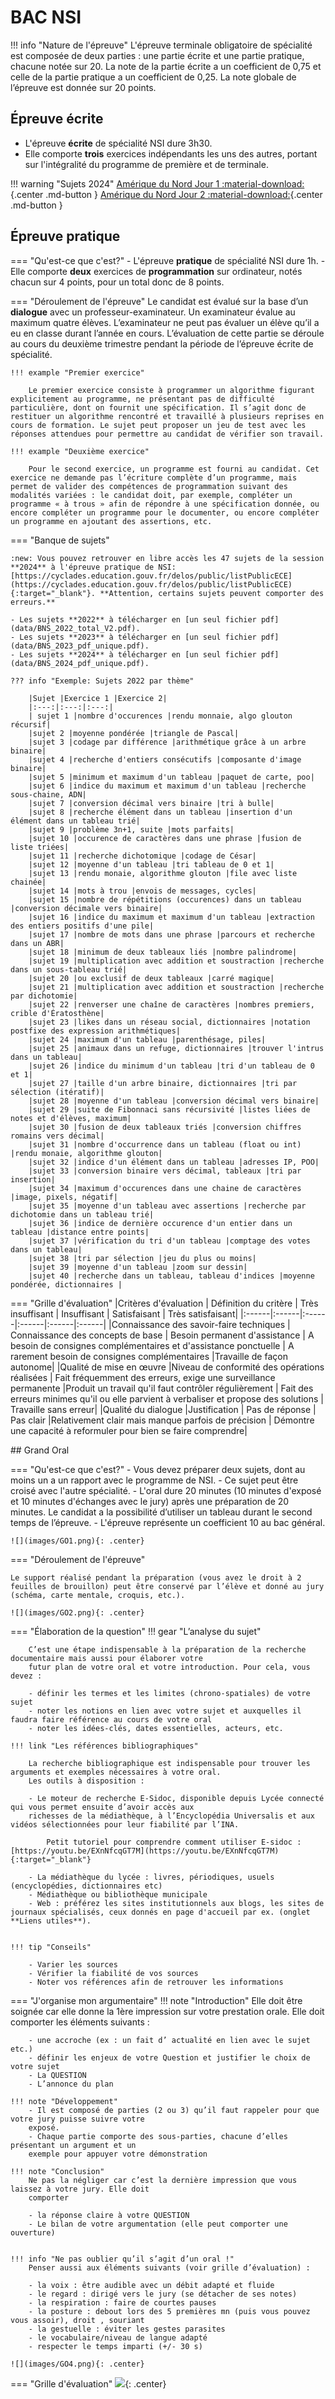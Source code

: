 # BAC NSI

!!! info "Nature de l'épreuve"
    L'épreuve terminale obligatoire de spécialité est composée de deux parties : une partie écrite et une partie
    pratique, chacune notée sur 20. La note de la partie écrite a un coefficient de 0,75 et celle de la partie pratique
    a un coefficient de 0,25. La note globale de l’épreuve est donnée sur 20 points.



## Épreuve écrite

- L'épreuve **écrite** de spécialité NSI dure 3h30.
- Elle comporte **trois** exercices indépendants les uns des autres, portant sur l'intégralité du programme de première et de terminale.

!!! warning "Sujets 2024"
    <span class='centre'>
    [Amérique du Nord Jour 1 :material-download:](data/24_Am_Nord_J1.pdf){.center .md-button }
    [Amérique du Nord Jour 2 :material-download:](data/24_Am_Nord_J2.pdf){.center .md-button }
    </span>



## Épreuve pratique

=== "Qu'est-ce que c'est?"
    - L'épreuve **pratique** de spécialité NSI dure 1h.
    - Elle comporte **deux** exercices de **programmation** sur ordinateur, notés chacun sur 4 points, pour un total donc de 8 points.


=== "Déroulement de l'épreuve"
    Le candidat est évalué sur la base d’un **dialogue** avec un professeur-examinateur. Un examinateur évalue au maximum quatre élèves. L’examinateur ne peut pas évaluer un élève qu’il a eu en classe durant l’année en cours. L’évaluation de cette partie se déroule au cours du deuxième trimestre pendant la période de l’épreuve écrite de spécialité.

    !!! example "Premier exercice"

        Le premier exercice consiste à programmer un algorithme figurant explicitement au programme, ne présentant pas de difficulté particulière, dont on fournit une spécification. Il s’agit donc de restituer un algorithme rencontré et travaillé à plusieurs reprises en cours de formation. Le sujet peut proposer un jeu de test avec les réponses attendues pour permettre au candidat de vérifier son travail.

    !!! example "Deuxième exercice"

        Pour le second exercice, un programme est fourni au candidat. Cet exercice ne demande pas l’écriture complète d’un programme, mais permet de valider des compétences de programmation suivant des modalités variées : le candidat doit, par exemple, compléter un programme « à trous » afin de répondre à une spécification donnée, ou encore compléter un programme pour le documenter, ou encore compléter un programme en ajoutant des assertions, etc.

=== "Banque de sujets"
    
    :new: Vous pouvez retrouver en libre accès les 47 sujets de la session **2024** à l'épreuve pratique de NSI: [https://cyclades.education.gouv.fr/delos/public/listPublicECE](https://cyclades.education.gouv.fr/delos/public/listPublicECE){:target="_blank"}. **Attention, certains sujets peuvent comporter des erreurs.**

    - Les sujets **2022** à télécharger en [un seul fichier pdf](data/BNS_2022_total_V2.pdf).
    - Les sujets **2023** à télécharger en [un seul fichier pdf](data/BNS_2023_pdf_unique.pdf).
    - Les sujets **2024** à télécharger en [un seul fichier pdf](data/BNS_2024_pdf_unique.pdf).

    ??? info "Exemple: Sujets 2022 par thème"

        |Sujet |Exercice 1 |Exercice 2|
        |:---:|:---:|:---:|
        | sujet 1 |nombre d'occurences |rendu monnaie, algo glouton récursif|
        |sujet 2 |moyenne pondérée |triangle de Pascal|
        |sujet 3 |codage par différence |arithmétique grâce à un arbre binaire|
        |sujet 4 |recherche d'entiers consécutifs |composante d'image binaire|
        |sujet 5 |minimum et maximum d'un tableau |paquet de carte, poo|
        |sujet 6 |indice du maximum et maximum d'un tableau |recherche sous-chaine, ADN|
        |sujet 7 |conversion décimal vers binaire |tri à bulle|
        |sujet 8 |recherche élément dans un tableau |insertion d'un élément dans un tableau trié|
        |sujet 9 |problème 3n+1, suite |mots parfaits|
        |sujet 10 |occurence de caractères dans une phrase |fusion de liste triées|
        |sujet 11 |recherche dichotomique |codage de César|
        |sujet 12 |moyenne d'un tableau |tri tableau de 0 et 1|
        |sujet 13 |rendu monaie, algorithme glouton |file avec liste chainée|
        |sujet 14 |mots à trou |envois de messages, cycles|
        |sujet 15 |nombre de répétitions (occurences) dans un tableau |conversion décimale vers binaire|
        |sujet 16 |indice du maximum et maximum d'un tableau |extraction des entiers positifs d'une pile|
        |sujet 17 |nombre de mots dans une phrase |parcours et recherche dans un ABR|
        |sujet 18 |minimum de deux tableaux liés |nombre palindrome|
        |sujet 19 |multiplication avec addition et soustraction |recherche dans un sous-tableau trié|
        |sujet 20 |ou exclusif de deux tableaux |carré magique|
        |sujet 21 |multiplication avec addition et soustraction |recherche par dichotomie|
        |sujet 22 |renverser une chaîne de caractères |nombres premiers, crible d'Ératosthène|
        |sujet 23 |likes dans un réseau social, dictionnaires |notation postfixe des expression arithmétiques|
        |sujet 24 |maximum d'un tableau |parenthésage, piles|
        |sujet 25 |animaux dans un refuge, dictionnaires |trouver l'intrus dans un tableau|
        |sujet 26 |indice du minimum d'un tableau |tri d'un tableau de 0 et 1|
        |sujet 27 |taille d'un arbre binaire, dictionnaires |tri par sélection (itératif)|
        |sujet 28 |moyenne d'un tableau |conversion décimal vers binaire|
        |sujet 29 |suite de Fibonnaci sans récursivité |listes liées de notes et d'élèves, maximum|
        |sujet 30 |fusion de deux tableaux triés |conversion chiffres romains vers décimal|
        |sujet 31 |nombre d'occurrence dans un tableau (float ou int) |rendu monaie, algorithme glouton|
        |sujet 32 |indice d'un élément dans un tableau |adresses IP, POO|
        |sujet 33 |conversion binaire vers décimal, tableaux |tri par insertion|
        |sujet 34 |maximum d'occurences dans une chaine de caractères |image, pixels, négatif|
        |sujet 35 |moyenne d'un tableau avec assertions |recherche par dichotomie dans un tableau trié|
        |sujet 36 |indice de dernière occurence d'un entier dans un tableau |distance entre points|
        |sujet 37 |vérification du tri d'un tableau |comptage des votes dans un tableau|
        |sujet 38 |tri par sélection |jeu du plus ou moins|
        |sujet 39 |moyenne d'un tableau |zoom sur dessin|
        |sujet 40 |recherche dans un tableau, tableau d'indices |moyenne pondérée, dictionnaires |


=== "Grille d'évaluation"
    |Critères d'évaluation |	Définition du critère |	Très insuffisant |	Insuffisant |	Satisfaisant |	Très satisfaisant|
    |:------|:------|:------|:------|:------|:------|
    |Connaissance des savoir-faire techniques |	Connaissance des concepts de base |	Besoin permanent d'assistance | 	A besoin de consignes complémentaires et d'assistance ponctuelle |	A rarement besoin de consignes complémentaires 	|Travaille de façon autonome|
    |Qualité de mise en œuvre 	|Niveau de conformité des opérations réalisées |	Fait fréquemment des erreurs, exige une surveillance permanente 	|Produit un travail qu'il faut contrôler régulièrement |	Fait des erreurs minimes qu'il ou elle parvient à verbaliser et propose des solutions |	Travaille sans erreur|
    |Qualité du dialogue 	|Justification |	Pas de réponse |	Pas clair 	|Relativement clair mais manque parfois de précision |	Démontre une capacité à reformuler pour bien se faire comprendre|

## Grand Oral

=== "Qu'est-ce que c'est?"
    - Vous devez préparer deux sujets, dont au moins un a un rapport avec le programme de NSI. 
    - Ce sujet peut être croisé avec l'autre spécialité.
    - L'oral dure 20 minutes (10 minutes d'exposé et 10 minutes d'échanges avec le jury) après une préparation de 20 minutes. Le candidat a la possibilité d’utiliser un tableau durant le second temps de l’épreuve.
    - L'épreuve représente un coefficient 10 au bac général.

    ![](images/GO1.png){: .center} 

=== "Déroulement de l'épreuve"

    Le support réalisé pendant la préparation (vous avez le droit à 2 feuilles de brouillon) peut être conservé par l’élève et donné au jury (schéma, carte mentale, croquis, etc.).

    ![](images/GO2.png){: .center} 

=== "Élaboration de la question"
    !!! gear "L’analyse du sujet"

        C’est une étape indispensable à la préparation de la recherche documentaire mais aussi pour élaborer votre
        futur plan de votre oral et votre introduction. Pour cela, vous devez :

        - définir les termes et les limites (chrono-spatiales) de votre sujet
        - noter les notions en lien avec votre sujet et auxquelles il faudra faire référence au cours de votre oral
        - noter les idées-clés, dates essentielles, acteurs, etc.

    !!! link "Les références bibliographiques"

        La recherche bibliographique est indispensable pour trouver les arguments et exemples nécessaires à votre oral.
        Les outils à disposition :
        
        - Le moteur de recherche E-Sidoc, disponible depuis Lycée connecté qui vous permet ensuite d’avoir accès aux
        richesses de la médiathèque, à l’Encyclopédia Universalis et aux vidéos sélectionnées pour leur fiabilité par l’INA.

            Petit tutoriel pour comprendre comment utiliser E-sidoc : [https://youtu.be/EXnNfcqGT7M](https://youtu.be/EXnNfcqGT7M){:target="_blank"} 
        
        - La médiathèque du lycée : livres, périodiques, usuels (encyclopédies, dictionnaires etc)
        - Médiathèque ou bibliothèque municipale
        - Web : préférez les sites institutionnels aux blogs, les sites de journaux spécialisés, ceux donnés en page d'accueil par ex. (onglet **Liens utiles**).
    

    !!! tip "Conseils"

        - Varier les sources
        - Vérifier la fiabilité de vos sources
        - Noter vos références afin de retrouver les informations

=== "J'organise mon argumentaire"
    !!! note "Introduction"
        Elle doit être soignée car elle donne la 1ère impression sur votre prestation orale. Elle doit
        comporter les éléments suivants :

        - une accroche (ex : un fait d’ actualité en lien avec le sujet etc.)
        - définir les enjeux de votre Question et justifier le choix de votre sujet
        - La QUESTION
        - L’annonce du plan

    !!! note "Développement"
        - Il est composé de parties (2 ou 3) qu’il faut rappeler pour que votre jury puisse suivre votre
        exposé.
        - Chaque partie comporte des sous-parties, chacune d’elles présentant un argument et un
        exemple pour appuyer votre démonstration
    
    !!! note "Conclusion"
        Ne pas la négliger car c’est la dernière impression que vous laissez à votre jury. Elle doit
        comporter 
        
        - la réponse claire à votre QUESTION
        - Le bilan de votre argumentation (elle peut comporter une ouverture)
    
    
    !!! info "Ne pas oublier qu’il s’agit d’un oral !"
        Penser aussi aux éléments suivants (voir grille d’évaluation) :

        - la voix : être audible avec un débit adapté et fluide
        - le regard : dirigé vers le jury (se détacher de ses notes)
        - la respiration : faire de courtes pauses
        - la posture : debout lors des 5 premières mn (puis vous pouvez vous assoir), droit , souriant
        - la gestuelle : éviter les gestes parasites
        - le vocabulaire/niveau de langue adapté
        - respecter le temps imparti (+/- 30 s)

    ![](images/GO4.png){: .center} 


    
=== "Grille d'évaluation"
    ![](images/GO6.png){: .center} 